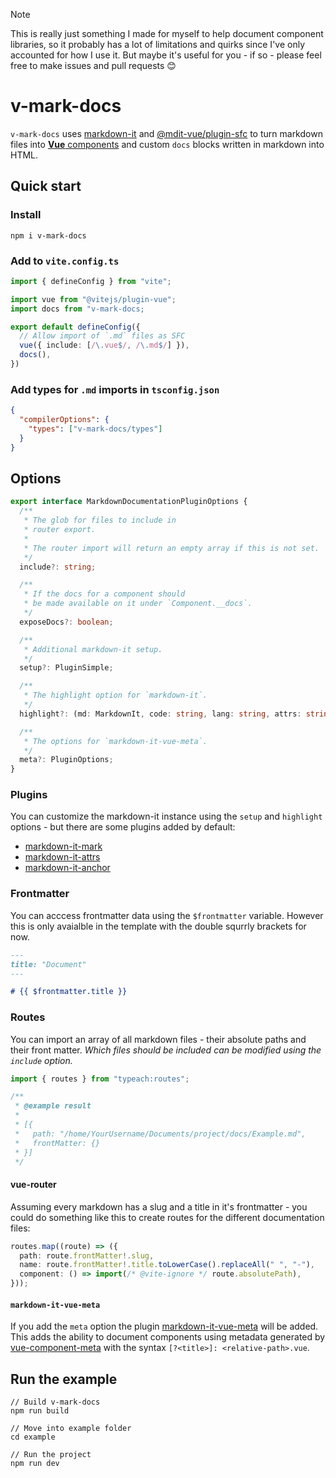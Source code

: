 > [!NOTE]
> This is really just something I made for myself to help document component libraries, so it probably has a lot of limitations and quirks since I've only accounted for how I use it. But maybe it's useful for you - if so - please feel free to make issues and pull requests 😊

# v-mark-docs

`v-mark-docs` uses [markdown-it](https://github.com/markdown-it/markdown-it) and [@mdit-vue/plugin-sfc](https://github.com/mdit-vue/mdit-vue/tree/main/packages/plugin-sfc) to turn markdown files into [**Vue** components](https://vuejs.org/guide/scaling-up/sfc.html) and custom `docs` blocks written in markdown into HTML.

## Quick start

### Install

```
npm i v-mark-docs
```

### Add to `vite.config.ts`

```ts
import { defineConfig } from "vite";

import vue from "@vitejs/plugin-vue";
import docs from "v-mark-docs;

export default defineConfig({
  // Allow import of `.md` files as SFC
  vue({ include: [/\.vue$/, /\.md$/] }),
  docs(),
})
```

### Add types for `.md` imports in `tsconfig.json`

```json
{
  "compilerOptions": {
    "types": ["v-mark-docs/types"]
  }
}
```

## Options

```ts
export interface MarkdownDocumentationPluginOptions {
  /**
   * The glob for files to include in
   * router export.
   *
   * The router import will return an empty array if this is not set.
   */
  include?: string;

  /**
   * If the docs for a component should
   * be made available on it under `Component.__docs`.
   */
  exposeDocs?: boolean;

  /**
   * Additional markdown-it setup.
   */
  setup?: PluginSimple;

  /**
   * The highlight option for `markdown-it`.
   */
  highlight?: (md: MarkdownIt, code: string, lang: string, attrs: string) => string;

  /**
   * The options for `markdown-it-vue-meta`.
   */
  meta?: PluginOptions;
}
```

### Plugins

You can customize the markdown-it instance using the `setup` and `highlight` options - but there are some plugins added by default:

- [markdown-it-mark](https://github.com/markdown-it/markdown-it-mark)
- [markdown-it-attrs](https://github.com/arve0/markdown-it-attrs)
- [markdown-it-anchor](https://github.com/valeriangalliat/markdown-it-anchor?tab=readme-ov-file#header-link)

### Frontmatter

You can acccess frontmatter data using the `$frontmatter` variable. However this is only avaialble in the template with the double squrrly brackets for now.

```md
---
title: "Document"
---

# {{ $frontmatter.title }}
```

### Routes

You can import an array of all markdown files - their absolute paths and their front matter. _Which files should be included can be modified using the `include` option._

```ts
import { routes } from "typeach:routes";

/**
 * @example result
 *
 * [{
 *   path: "/home/YourUsername/Documents/project/docs/Example.md",
 *   frontMatter: {}
 * }]
 */
```

#### vue-router

Assuming every markdown has a slug and a title in it's frontmatter - you could do something like this to create routes for the different documentation files:

```ts
routes.map((route) => ({
  path: route.frontMatter!.slug,
  name: route.frontMatter!.title.toLowerCase().replaceAll(" ", "-"),
  component: () => import(/* @vite-ignore */ route.absolutePath),
}));
```

#### `markdown-it-vue-meta`

If you add the `meta` option the plugin [markdown-it-vue-meta](https://github.com/sq11y/markdown-it-vue-meta) will be added. This adds the ability to document components using metadata generated by [vue-component-meta](https://www.npmjs.com/package/vue-component-meta) with the syntax `[?<title>]: <relative-path>.vue`.

## Run the example

```
// Build v-mark-docs
npm run build

// Move into example folder
cd example

// Run the project
npm run dev
```
